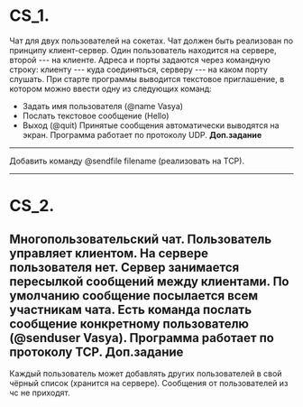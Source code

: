 **CS_1.** 
=========
Чат для двух пользователей на сокетах. Чат должен быть реализован по принципу клиент-сервер. Один пользователь находится на сервере, второй --- на клиенте. Адреса и порты задаются через командную строку: клиенту --- куда соединяться, серверу --- на каком порту слушать. При старте программы выводится текстовое приглашение, в котором можно ввести одну из следующих команд:
* Задать имя пользователя (@name Vasya)
* Послать текстовое сообщение (Hello)
* Выход (@quit)
Принятые сообщения автоматически выводятся на экран. Программа работает по протоколу UDP.
**Доп.задание**
---------------
Добавить команду @sendfile filename (реализовать на TCP).
***
**CS_2.**
=========
Многопользовательский чат. 
Пользователь управляет клиентом. На сервере пользователя нет. Сервер занимается пересылкой сообщений между клиентами.
По умолчанию сообщение посылается всем участникам чата.
Есть команда послать сообщение конкретному пользователю (@senduser Vasya).
Программа работает по протоколу TCP.
**Доп.задание**
---------------
Каждый пользователь может добавлять других пользователей в свой чёрный список (хранится на сервере). Сообщения от пользователей из чс не приходят.
